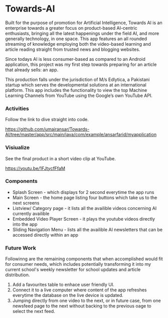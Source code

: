 # Towards-AI
Built for the purpose of promotion for Artificial Intelligence, Towards AI is an enterprise towards a greater focus on product-based AI-centric enthusiasts, bringing all the latest happenings under the field AI, and more generally technology, in one space. This app features an all rounded streaming of knowledge employing both the video-based learning and article reading straight from trusted news and blogging websites.

Since todays AI is less consumer-based as compared to an Android application, this project was my first step towards preparing for an article that already sells: an app.

This production falls under the jurisdiction of M/s Edlytica, a Pakistani startup which serves the developmental solutions at an international platform.
This app includes the functionality to view the top Machine Learning Channels from YouTube using the Google’s own YouTube API. 

### Activities
Follow the link to dive straight into code.

https://github.com/umairansar/Towards-AI/tree/master/app/src/main/java/com/example/ansarfarid/myapplication

### Visiualize
See the final product in a short video clip at YouTube.

https://youtu.be/1FJtycfFfaM

### Components
- Splash Screen - which displays for 2 second everytime the app runs
- Main Screen - the home page listing four buttons which take us to the next screens
- Listview/ Category page - it lists all the availible videos concerning AI currently availible
- Embedded Video Player Screen - it plays the youtube videos directly into the app
- Sliding Navigation Menu - lists all the availible AI newsletters that can be accessed directly within an app

### Future Work
Followinng are the remaining components that when accomplished would fit for consumer needs, which includes potentially transforming it into my current school's weekly newsletter for school updates and article distribution.

1. Add a favourites table to enhace user friendly UI.
2. Connect it to a live computer where content of the app refreshes everytime the database on the live device is updated.
3. Jumping directly from one video to the next, or in future case, from one newsfeed page to the next without backing to the previous oage to select the next feed.
